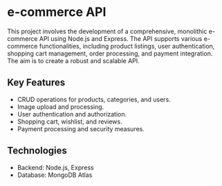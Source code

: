 # e-commerce API 
This project involves the development of a comprehensive, monolithic e-commerce API using Node.js and Express. The API supports various e-commerce functionalities, including product listings, user authentication, shopping cart management, order processing, and payment integration. The aim is to create a robust and scalable API.
## **Key Features**

- CRUD operations for products, categories, and users.
- Image upload and processing.
- User authentication and authorization.
- Shopping cart, wishlist, and reviews.
- Payment processing and security measures.
## **Technologies**

- Backend: Node.js, Express
- Database: MongoDB Atlas

